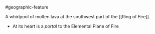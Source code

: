 #geographic-feature 

A whirlpool of molten lava at the southwest part of the [[Ring of Fire]].
- At its heart is a _portal_ to the Elemental Plane of Fire